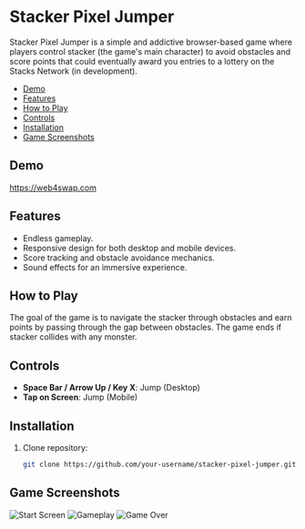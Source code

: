 # Stacker Pixel Jumper

Stacker Pixel Jumper is a simple and addictive browser-based game where players control stacker (the game's main character) to avoid obstacles and score points that could eventually award you entries to a lottery on the Stacks Network (in development).

- [Demo](#demo)
- [Features](#features)
- [How to Play](#how-to-play)
- [Controls](#controls)
- [Installation](#installation)
- [Game Screenshots](#game-screenshots)

## Demo

https://web4swap.com

## Features

- Endless gameplay.
- Responsive design for both desktop and mobile devices.
- Score tracking and obstacle avoidance mechanics.
- Sound effects for an immersive experience.

## How to Play

The goal of the game is to navigate the stacker through obstacles and earn points by passing through the gap between obstacles. The game ends if stacker collides with any monster.

## Controls

- **Space Bar / Arrow Up / Key X**: Jump (Desktop)
- **Tap on Screen**: Jump (Mobile)

## Installation

1. Clone repository:

   ```bash
   git clone https://github.com/your-username/stacker-pixel-jumper.git


## Game Screenshots
   ![Start Screen](images/startScreenshot.png)
   ![Gameplay](images/gameplayScreenshot.png)
   ![Game Over](images/gameOverScreenshot.png)
   